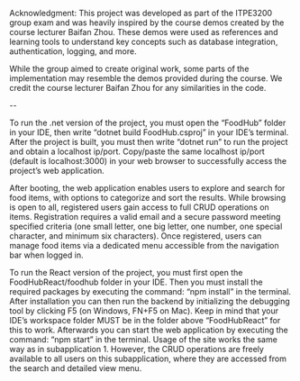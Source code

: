 Acknowledgment:
This project was developed as part of the ITPE3200 group exam and was heavily inspired by the course demos created by the course lecturer Baifan Zhou. These demos were used as references and learning tools to understand key concepts such as database integration, authentication, logging, and more.

While the group aimed to create original work, some parts of the implementation may resemble the demos provided during the course. We credit the course lecturer Baifan Zhou for any similarities in the code.

--

To run the .net version of the project, you must open the “FoodHub” folder in your IDE, then write “dotnet build FoodHub.csproj” in your IDE’s terminal. After the project is built, you must then write “dotnet run” to run the project and obtain a localhost ip/port. Copy/paste the same localhost ip/port (default is localhost:3000) in your web browser to successfully access the project’s web application.

After booting, the web application enables users to explore and search for food items, with options to categorize and sort the results. While browsing is open to all, registered users gain access to full CRUD operations on items. Registration requires a valid email and a secure password meeting specified criteria (one small letter, one big letter, one number, one special character, and minimum six characters). Once registered, users can manage food items via a dedicated menu accessible from the navigation bar when logged in.

To run the React version of the project, you must first open the FoodHubReact/foodhub folder in your IDE. Then you must install the required packages by executing the command: “npm install” in the terminal. After installation you can then run the backend by initializing the debugging tool by clicking F5 (on Windows, FN+F5 on Mac). Keep in mind that your IDE’s workspace folder MUST be in the folder above “FoodHubReact” for this to work. Afterwards you can start the web application by executing the command: “npm start” in the terminal. Usage of the site works the same way as in subapplication 1. However, the CRUD operations are freely available to all users on this subapplication, where they are accessed from the search and detailed view menu.